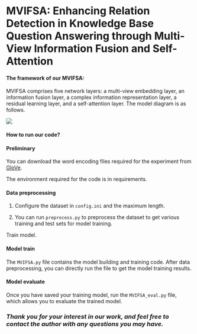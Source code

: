 # MVIFSA: Enhancing Relation Detection in Knowledge Base Question Answering through Multi-View Information Fusion and Self-Attention

#### The framework of our MVIFSA:

MVIFSA comprises five network layers: a multi-view embedding layer, an information fusion layer, a complex information representation layer, a residual learning layer, and a self-attention layer. The model diagram is as follows.

![](C:\Users\27663\Desktop\论文\MVIFSA投EAAI\TODO\MVIFSA\img\MVIFSA.png)

#### How to run our code?

#### Preliminary

You can download the word encoding files required for the experiment from  [GloVe](https://nlp.stanford.edu/projects/glove/).

The environment required for the code is in requirements.

#### Data preprocessing

1. Configure the dataset in `config.ini` and the maximum length.

2. You can run `preprocess.py` to preprocess the dataset to get various training and test sets for model training.

Train model.

#### Model train

The `MVIFSA.py` file contains the model building and training code. After data preprocessing, you can directly run the file to get the model training results.

#### Model evaluate

Once you have saved your training model, run the `MVIFSA_eval.py` file, which allows you to evaluate the trained model.

### *Thank you for your interest in our work, and feel free to contact the author with any questions you may have.*
